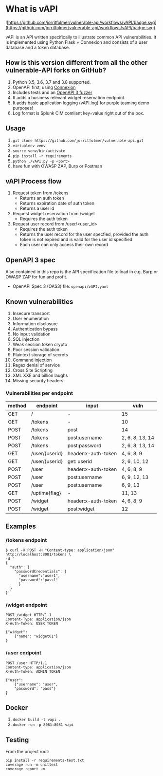# What is vAPI

![https://github.com/jorritfolmer/vulnerable-api/workflows/vAPI/badge.svg](https://github.com/jorritfolmer/vulnerable-api/workflows/vAPI/badge.svg)

vAPI is an API written specifically to illustrate common API vulnerabilities.
It is implemented using Python Flask + Connexion and consists of a user database and a token database.

## How is this version different from all the other vulnerable-API forks on GitHub?

1. Python 3.5, 3.6, 3.7 and 3.8 supported.
1. OpenAPI first, using [Connexion](https://github.com/zalando/connexion)
1. Includes tests and an [OpenAPI 3 fuzzer](https://github.com/jorritfolmer/openapi3-fuzzer)
1. It adds a business relevant widget reservation endpoint.
1. It adds basic application logging (vAPI.log) for purple teaming demo purposes! 
1. Log format is Splunk CIM comliant key=value right out of the box.

## Usage

1. `git clone https://github.com/jorritfolmer/vulnerable-api.git`
1. `virtualenv venv`
1. `source venv/bin/activate`
1. `pip install -r requirements`
1. `python ./vAPI.py -p <port>`
1. have fun with OWASP ZAP, Burp or Postman

## vAPI Process flow

1. Request token from /tokens
    - Returns an auth token
    - Returns expiration date of auth token
    - Returns a user id
1. Request widget reservation from /widget
    - Requires the auth token
1. Request user record from /user/\<user\_id\>
    - Requires the auth token
    - Returns the user record for the user specfied, provided the auth token is not expired and is valid for the user id specified
    - Each user can only access their own record

## OpenAPI 3 spec

Also contained in this repo is the API specification file to load in e.g. Burp or OWASP ZAP for fun and profit.

- OpenAPI Spec 3 (OAS3) file: `openapi/vAPI.yaml`

## Known vulnerabilities

1. Insecure transport
2. User enumeration
3. Information disclosure
4. Authentication bypass
5. No input validation
6. SQL injection
8. Weak session token crypto
9. Poor session validation
10. Plaintext storage of secrets
11. Command injection
12. Regex denial of service
13. Cross Site Scripting
14. XML XXE and billion laughs
15. Missing security headers 

### Vulnerabilities per endpoint

| method | endpoint       | input               | vuln            
|--------|----------------|---------------------|-----------------
| GET    | /              | -                   | 15              
| GET    | /tokens        | -                   | 10              
| POST   | /tokens        | post                | 14              
| POST   | /tokens        | post:username       | 2, 6, 8, 13, 14 
| POST   | /tokens        | post:password       | 2, 6, 8, 13, 14 
| GET    | /user/{userid} | header:x-auth-token | 4, 6, 8, 9      
| GET    | /user/{userid} | get: userid         | 2, 6, 10, 12    
| POST   | /user          | header:x-auth-token | 4, 6, 8, 9      
| POST   | /user          | post:username       | 6, 9, 12, 13    
| POST   | /user          | post:username       | 6, 9, 13        
| GET    | /uptime{flag}  | -                   | 11, 13
| POST   | /widget        | header:x-auth-token | 4, 6, 8, 9      
| POST   | /widget        | post:widget         | 12              


## Examples

### /tokens endpoint

````
$ curl -X POST -H "Content-type: application/json" http://localhost:8081/tokens \
-d '
{
  "auth": {
    "passwordCredentials": {
      "username":"user1",
      "password":"pass1"
      }
  }
}'
````

### /widget endpoint

```
POST /widget HTTP/1.1
Content-Type: application/json
X-Auth-Token: USER TOKEN

{"widget":
    {"name": "widget01"}
}
```


### /user endpoint

```
POST /user HTTP/1.1
Content-type: application/json
X-Auth-Token: ADMIN TOKEN

{"user":
	{"username": "user",
	"password": "pass"}
}
```

## Docker

1. `docker build -t vapi .`
1. `docker run -p 8081:8081 vapi`

## Testing

From the project root:

```
pip install -r requirements-test.txt
coverage run -m unittest
coverage report -m

```
